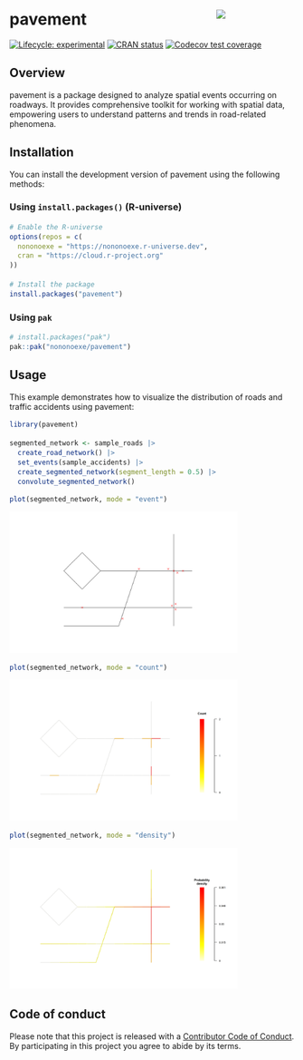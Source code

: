 
<!-- README.md is generated from README.Rmd. Please edit that file -->

# pavement <img src="man/figures/logo.png" align="right" width="138" />

<!-- badges: start -->

[![Lifecycle:
experimental](https://img.shields.io/badge/lifecycle-experimental-orange.svg)](https://lifecycle.r-lib.org/articles/stages.html#experimental)
[![CRAN
status](https://www.r-pkg.org/badges/version/pavement)](https://CRAN.R-project.org/package=pavement)
[![Codecov test
coverage](https://codecov.io/gh/NONONOexe/pavement/branch/main/graph/badge.svg)](https://app.codecov.io/gh/NONONOexe/pavement?branch=main)
<!-- badges: end -->

## Overview

pavement is a package designed to analyze spatial events occurring on
roadways. It provides comprehensive toolkit for working with spatial
data, empowering users to understand patterns and trends in road-related
phenomena.

## Installation

You can install the development version of pavement using the following
methods:

### Using `install.packages()` (R-universe)

``` r
# Enable the R-universe
options(repos = c(
  nononoexe = "https://nononoexe.r-universe.dev",
  cran = "https://cloud.r-project.org"
))

# Install the package
install.packages("pavement")
```

### Using `pak`

``` r
# install.packages("pak")
pak::pak("nononoexe/pavement")
```

## Usage

This example demonstrates how to visualize the distribution of roads and
traffic accidents using pavement:

``` r
library(pavement)

segmented_network <- sample_roads |>
  create_road_network() |>
  set_events(sample_accidents) |>
  create_segmented_network(segment_length = 0.5) |>
  convolute_segmented_network()
```

``` r
plot(segmented_network, mode = "event")
```

<img src="man/figures/README-plot-event-1.png" alt="A map showing a road network with individual points plotted along the lines, representing the locations of traffic accidents." width="80%" />

``` r
plot(segmented_network, mode = "count")
```

<img src="man/figures/README-plot-count-1.png" alt="A map of a road network where each road segment is colored according to number of accidents it contains. Colors range from yellow for low counts to red for high counts, indicating accident hotspots." width="80%" />

``` r
plot(segmented_network, mode = "density")
```

<img src="man/figures/README-plot-density-1.png" alt="A map of a road network with a smooth color gradient along the roads, representing the kernel density of accident. The color transitions from yellow in low-density areas to red in high-density areas, highlighting hotspots." width="80%" />

## Code of conduct

Please note that this project is released with a [Contributor Code of
Conduct](https://nononoexe.github.io/pavement/CODE_OF_CONDUCT.html). By
participating in this project you agree to abide by its terms.
